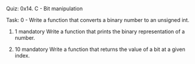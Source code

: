 Quiz: 0x14. C - Bit manipulation

Task:
0 - Write a function that converts a binary number to an unsigned int.
1. 1
mandatory
Write a function that prints the binary representation of a number.

2. 10
mandatory
Write a function that returns the value of a bit at a given index.

